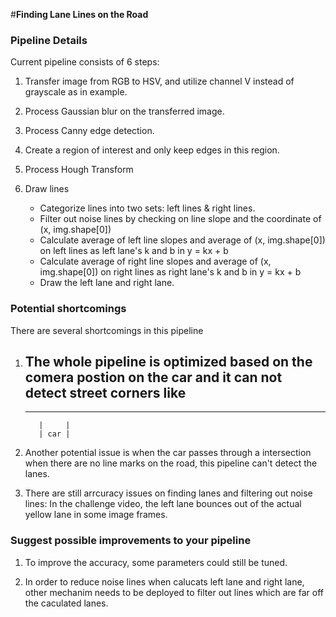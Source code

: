 #**Finding Lane Lines on the Road** 

### Pipeline Details

Current pipeline consists of 6 steps:

 1) Transfer image from RGB to HSV, and utilize channel V instead of grayscale as in example.
 
 2) Process Gaussian blur on the transferred image.
 
 3) Process Canny edge detection.
 
 4) Create a region of interest and only keep edges in this region.
 
 5) Process Hough Transform 
 
 6) Draw lines
    - Categorize lines into two sets: left lines & right lines.
    - Filter out noise lines by checking on line slope and the coordinate of (x, img.shape[0])
    - Calculate average of left line slopes and average of (x, img.shape[0]) on left lines as left lane's k and b in y = kx + b
    - Calculate average of right line slopes and average of (x, img.shape[0]) on right lines as right lane's k and b in y = kx + b
    - Draw the left lane and right lane.

### Potential shortcomings

There are several shortcomings in this pipeline

 1) The whole pipeline is optimized based on the comera postion on the car and it can not detect street corners like
    ---------------------

    --------     --------
           |     |
           | car |
           
 2) Another potential issue is when the car passes through a intersection when there are no line marks on the road, this pipeline can't detect the lanes.
 
 3) There are still arrcuracy issues on finding lanes and filtering out noise lines: In the challenge video, the left lane bounces out of the actual yellow lane in some image frames. 

### Suggest possible improvements to your pipeline

 1) To improve the accuracy, some parameters could still be tuned.
 
 2) In order to reduce noise lines when calucats left lane and right lane, other mechanim needs to be deployed to filter out lines which are far off the caculated lanes.   
